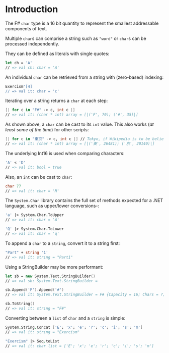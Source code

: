 # Introduction

The F# `char` type is a 16 bit quantity to represent the smallest addressable components of text.

Multiple `char`s can comprise a string such as `"word"` or `char`s can be processed independently.

They can be defined as literals with single quotes:

```fsharp
let ch = 'A'
// => val ch: char = 'A'
```

An individual `char` can be retrieved from a string with (zero-based) indexing:

```fsharp
Exercism"[4]
// => val it: char = 'c'
```

Iterating over a string returns a `char` at each step:

```fsharp
[| for c in "F#" -> c, int c |]
// => val it: (char * int) array = [|('F', 70); ('#', 35)|]
```

As shown above, a `char` can be cast to its `int` value.
This also works (*at least some of the time*) for other scripts:

```fsharp
[| for c in "東京" -> c, int c |] // Tokyo, if Wikipedia is to be believed
// => val it: (char * int) array = [|('東', 26481); ('京', 20140)|]
```

The underlying Int16 is used when comparing characters:

```fsharp
'A' < 'D'
// => val it: bool = true
```

Also, an `int` can be cast to `char`:

```fsharp
char 77
// => val it: char = 'M'
```

The `System.Char` library contains the full set of methods expected for a .NET language, such as upper/lower conversions-:

```fsharp
'a' |> System.Char.ToUpper
// => val it: char = 'A'

'Q' |> System.Char.ToLower
// => val it: char = 'q'
```

To append a `char` to a `string`, convert it to a string first:

```fsharp
"Part" + string '1'
// => val it: string = "Part1"
```

Using a StringBuilder may be more performant:

```fsharp
let sb = new System.Text.StringBuilder()
// => val sb: System.Text.StringBuilder = 

sb.Append('F').Append('#')
// => val it: System.Text.StringBuilder = F# {Capacity = 16; Chars = ?; Length = 2; MaxCapacity = 2147483647;}

sb.ToString()
// => val it: string = "F#"
```

Converting between a `list` of `char` and a `string` is simple:

```fsharp
System.String.Concat ['E'; 'x'; 'e'; 'r'; 'c'; 'i'; 's'; 'm']
// => val it: string = "Exercism"

"Exercism" |> Seq.toList
// => val it: char list = ['E'; 'x'; 'e'; 'r'; 'c'; 'i'; 's'; 'm']
```
